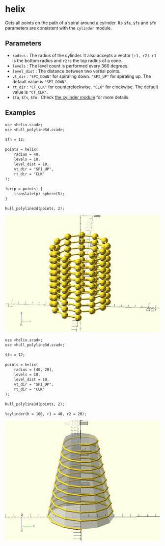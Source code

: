 # helix

Gets all points on the path of a spiral around a cylinder. Its `$fa`, `$fs` and `$fn` parameters are consistent with the `cylinder` module. 

## Parameters

- `radius` : The radius of the cylinder. It also accepts a vector `[r1, r2]`. `r1` is the bottom radius and `r2` is the top radius of a cone.
- `levels` : The level count is performed every 360 degrees. 
- `level_dist` : The distance between two vertial points.
- `vt_dir` : `"SPI_DOWN"` for spiraling down. `"SPI_UP"` for spiraling up. The default value is `"SPI_DOWN"`.
- `rt_dir` : `"CT_CLK"` for counterclockwise. `"CLK"` for clockwise. The default value is `"CT_CLK"`.
- `$fa`, `$fs`, `$fn` : Check [the cylinder module](https://en.wikibooks.org/wiki/OpenSCAD_User_Manual/Primitive_Solids#cylinder) for more details.

## Examples
    
	use <helix.scad>;
	use <hull_polyline3d.scad>;
	
	$fn = 12;
	
	points = helix(
	    radius = 40, 
	    levels = 10, 
	    level_dist = 10, 
	    vt_dir = "SPI_UP", 
	    rt_dir = "CLK"
	);
	
	for(p = points) {
	    translate(p) sphere(5);
	}
	
	hull_polyline3d(points, 2);

![helix](images/lib-helix-1.JPG)

	use <helix.scad>;
	use <hull_polyline3d.scad>;

	$fn = 12;

	points = helix(
		radius = [40, 20], 
		levels = 10, 
		level_dist = 10, 
		vt_dir = "SPI_UP", 
		rt_dir = "CLK"
	);

	hull_polyline3d(points, 2);

	%cylinder(h = 100, r1 = 40, r2 = 20);

![helix](images/lib-helix-2.JPG)
